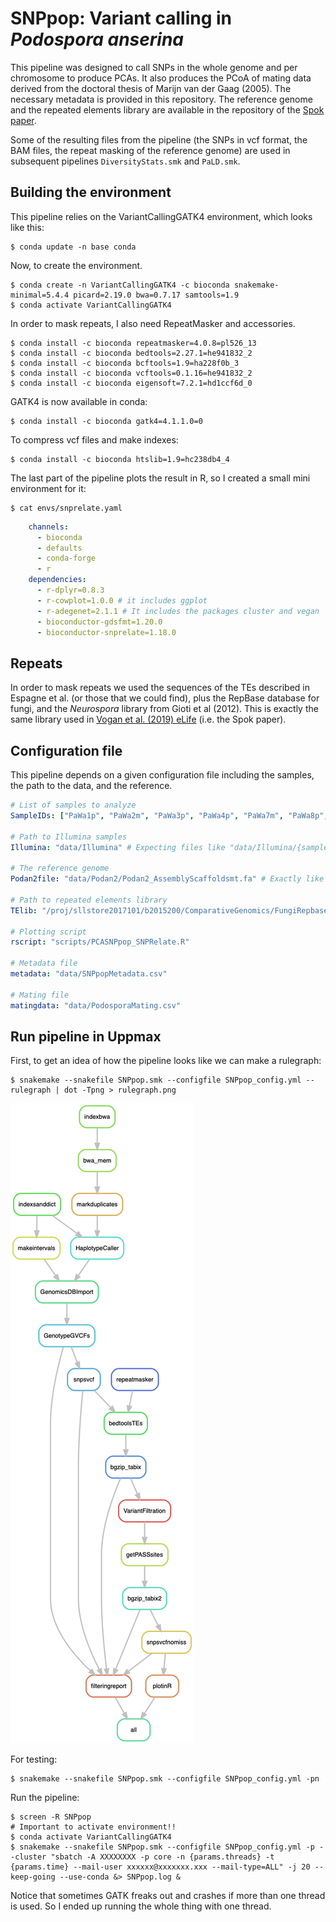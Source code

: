 # SNPpop: Variant calling in *Podospora anserina*

This pipeline was designed to call SNPs in the whole genome and per chromosome to produce PCAs. It also produces the PCoA of mating data derived from the doctoral thesis of Marijn van der Gaag (2005). The necessary metadata is provided in this repository. The reference genome and the repeated elements library are available in the repository of the [Spok paper](https://github.com/johannessonlab/SpokPaper/tree/master/Fig4_S3_Backcrosses/extras).

Some of the resulting files from the pipeline (the SNPs in vcf format, the BAM files, the repeat masking of the reference genome) are used in subsequent pipelines `DiversityStats.smk` and `PaLD.smk`.

## Building the environment

This pipeline relies on the VariantCallingGATK4 environment, which looks like this:

    $ conda update -n base conda

Now, to create the environment.

    $ conda create -n VariantCallingGATK4 -c bioconda snakemake-minimal=5.4.4 picard=2.19.0 bwa=0.7.17 samtools=1.9
    $ conda activate VariantCallingGATK4

In order to mask repeats, I also need RepeatMasker and accessories.

    $ conda install -c bioconda repeatmasker=4.0.8=pl526_13
    $ conda install -c bioconda bedtools=2.27.1=he941832_2
    $ conda install -c bioconda bcftools=1.9=ha228f0b_3
    $ conda install -c bioconda vcftools=0.1.16=he941832_2
    $ conda install -c bioconda eigensoft=7.2.1=hd1ccf6d_0

GATK4 is now available in conda:

    $ conda install -c bioconda gatk4=4.1.1.0=0  

To compress vcf files and make indexes:
    
    $ conda install -c bioconda htslib=1.9=hc238db4_4

The last part of the pipeline plots the result in R, so I created a small mini environment for it:
    
    $ cat envs/snprelate.yaml
```yaml
    channels:
      - bioconda
      - defaults
      - conda-forge
      - r
    dependencies:
      - r-dplyr=0.8.3
      - r-cowplot=1.0.0 # it includes ggplot
      - r-adegenet=2.1.1 # It includes the packages cluster and vegan
      - bioconductor-gdsfmt=1.20.0
      - bioconductor-snprelate=1.18.0
```

## Repeats

In order to mask repeats we used the sequences of the TEs described in Espagne et al. (or those that we could find), plus the RepBase database for fungi, and the *Neurospora* library from Gioti et al (2012). This is exactly the same library used in [Vogan et al. (2019) eLife](https://elifesciences.org/articles/46454) (i.e. the Spok paper).

## Configuration file

This pipeline depends on a given configuration file including the samples, the path to the data, and the reference.

```yaml
# List of samples to analyze
SampleIDs: ["PaWa1p", "PaWa2m", "PaWa3p", "PaWa4p", "PaWa7m", "PaWa8p", "PaWa9m", "PaWa10p", "PaWa11m", "PaWa12p", "PaWa13m", "PaWa14p", "PaWa15m", "PaWa16p", "PaWa17m", "PaWa18p", "PaWa19m", "PaWa21m", "PaWa22m", "PaWa23p", "PaWa24m", "PaWa25p", "PaWa26m", "PaWa27p", "PaWa28m", "PaWa29p", "PaWa32p", "PaWa33m", "PaWa36p", "PaWa37m", "PaWa38p", "PaWa39m", "PaWa40m", "PaWa41p", "PaWa42m", "PaWa43p", "PaWa44m", "PaWa45p", "PaWa46p", "PaWa47m", "PaWa49m", "PaWa52p", "PaWa53m", "PaWa54m", "PaWa55p", "PaWa56m", "PaWa57p", "PaWa58m", "PaWa59m", "PaWa60p", "PaWa61m", "PaWa62p", "PaWa63p", "PaWa64m", "PaWa66m", "PaWa67p", "PaWa68m", "PaWa69p", "PaWa70m", "PaWa71p", "PaWa72m", "PaWa76p", "PaWa77m", "PaWa78p", "PaWa79m", "PaWa81p", "PaWa83m", "PaWa85p", "PaWa86m", "PaWa87p", "PaWa88p", "PaWa89p", "PaWa91p", "PaWa92p", "PaWa94p", "PaWa95p", "PaWa96m", "PaWa97p", "PaWa98m", "PaWa99p", "PaWa100p", "PaWa101m", "PaWa102p", "PaWa103m", "PaWa104m", "PaWa105p", "PaWa106p", "PaWa107m", "PaWa108m", "PaWa109p", "PaWa115m", "PaWa116p", "PaWa117m", "PaWa118p", "PaWa122m", "PaWa123p", "PaWa124p", "PaWa125m", "PaWa126p", "PaWa127m", "PaWa128p", "PaWa129p", "PaWa137m", "PaWa138m", "PaWa142p", "PaWa143m", "CBS433.50p", "CBS455.64m", "PaTgp", "PaYp", "PaZp", "PaSp"]

# Path to Illumina samples
Illumina: "data/Illumina" # Expecting files like "data/Illumina/{sample}_postQC.1.fq.gz" and "data/Illumina/{sample}_postQC.2.fq.gz"

# The reference genome
Podan2file: "data/Podan2/Podan2_AssemblyScaffoldsmt.fa" # Exactly like this, available at https://github.com/johannessonlab/SpokPaper/tree/master/Fig4_S3_Backcrosses/extras

# Path to repeated elements library
TElib: "/proj/sllstore2017101/b2015200/ComparativeGenomics/FungiRepbaseEspagneGioti.lib" # Available at https://github.com/johannessonlab/SpokPaper/tree/master/Fig4_S3_Backcrosses/extras

# Plotting script
rscript: "scripts/PCASNPpop_SNPRelate.R"

# Metadata file
metadata: "data/SNPpopMetadata.csv"

# Mating file
matingdata: "data/PodosporaMating.csv"
```

## Run pipeline in Uppmax

First, to get an idea of how the pipeline looks like we can make a rulegraph:

    $ snakemake --snakefile SNPpop.smk --configfile SNPpop_config.yml --rulegraph | dot -Tpng > rulegraph.png

![rulegraph](rulegraph.png "rulegraph of Backcrosses.smk")

For testing:

    $ snakemake --snakefile SNPpop.smk --configfile SNPpop_config.yml -pn

Run the pipeline:

    $ screen -R SNPpop
    # Important to activate environment!!
    $ conda activate VariantCallingGATK4
    $ snakemake --snakefile SNPpop.smk --configfile SNPpop_config.yml -p --cluster "sbatch -A XXXXXXXX -p core -n {params.threads} -t {params.time} --mail-user xxxxxx@xxxxxxx.xxx --mail-type=ALL" -j 20 --keep-going --use-conda &> SNPpop.log &

Notice that sometimes GATK freaks out and crashes if more than one thread is used. So I ended up running the whole thing with one thread.